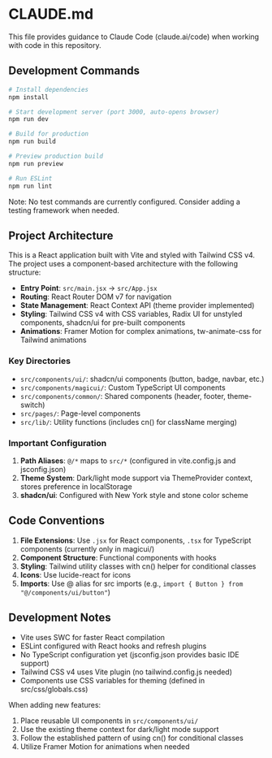 # CLAUDE.md

This file provides guidance to Claude Code (claude.ai/code) when working with code in this repository.

## Development Commands

```bash
# Install dependencies
npm install

# Start development server (port 3000, auto-opens browser)
npm run dev

# Build for production
npm run build

# Preview production build
npm run preview

# Run ESLint
npm run lint
```

Note: No test commands are currently configured. Consider adding a testing framework when needed.

## Project Architecture

This is a React application built with Vite and styled with Tailwind CSS v4. The project uses a component-based architecture with the following structure:

- **Entry Point**: `src/main.jsx` → `src/App.jsx`
- **Routing**: React Router DOM v7 for navigation
- **State Management**: React Context API (theme provider implemented)
- **Styling**: Tailwind CSS v4 with CSS variables, Radix UI for unstyled components, shadcn/ui for pre-built components
- **Animations**: Framer Motion for complex animations, tw-animate-css for Tailwind animations

### Key Directories

- `src/components/ui/`: shadcn/ui components (button, badge, navbar, etc.)
- `src/components/magicui/`: Custom TypeScript UI components
- `src/components/common/`: Shared components (header, footer, theme-switch)
- `src/pages/`: Page-level components
- `src/lib/`: Utility functions (includes cn() for className merging)

### Important Configuration

1. **Path Aliases**: `@/*` maps to `src/*` (configured in vite.config.js and jsconfig.json)
2. **Theme System**: Dark/light mode support via ThemeProvider context, stores preference in localStorage
3. **shadcn/ui**: Configured with New York style and stone color scheme

## Code Conventions

1. **File Extensions**: Use `.jsx` for React components, `.tsx` for TypeScript components (currently only in magicui/)
2. **Component Structure**: Functional components with hooks
3. **Styling**: Tailwind utility classes with cn() helper for conditional classes
4. **Icons**: Use lucide-react for icons
5. **Imports**: Use @ alias for src imports (e.g., `import { Button } from "@/components/ui/button"`)

## Development Notes

- Vite uses SWC for faster React compilation
- ESLint configured with React hooks and refresh plugins
- No TypeScript configuration yet (jsconfig.json provides basic IDE support)
- Tailwind CSS v4 uses Vite plugin (no tailwind.config.js needed)
- Components use CSS variables for theming (defined in src/css/globals.css)

When adding new features:
1. Place reusable UI components in `src/components/ui/`
2. Use the existing theme context for dark/light mode support
3. Follow the established pattern of using cn() for conditional classes
4. Utilize Framer Motion for animations when needed